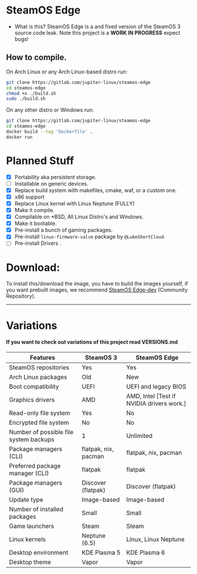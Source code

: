 # SteamOS Edge
- What is this?
SteamOS Edge is a and fixed version of the SteamOS 3 source code leak. Note this project is a **WORK IN PROGRESS** expect bugs!

## How to compile.
On Arch Linux or any Arch Linux-based distro run:
```bash
git clone https://gitlab.com/jupiter-linux/steamos-edge
cd steamos-edge
chmod +x ./build.sh
sudo ./build.sh
```
On any other distro or Windows run:
```bash
git clone https://gitlab.com/jupiter-linux/steamos-edge
cd steamos-edge
docker build --tag 'Dockerfile' .
docker run
```

# Planned Stuff
- [X] Portability aka persistent storage.
- [ ] Installable on generic devices.
- [X] Replace build system with makefiles, cmake, waf, or a custom one.
- [X] x86 support 
- [X] Replace Linux kernel with Linux Neptune (FULLY)
- [X] Make it compile.
- [X] Compilable on *BSD, All Linux Distro's and Windows.
- [X] Make it bootable.
- [x] Pre-install a bunch of gaming packages.
- [x] Pre-install `linux-firmware-valve` package by `@LukeShortCloud`.
- [ ] Pre-install Drivers .

# Download: 
To install this/download the image, you have to build the images yourself, if you want prebuilt images, we recommend [SteamOS Edge-dev](https://gitlab.com/VPeti11/steamos-edge-dev) (Community Repository).

---

# Variations
#### If you want to check out variations of this project read VERSIONS.md

| Features | SteamOS 3 | SteamOS Edge |
| --- | --- | --- |
| SteamOS repositories | Yes | Yes |
| Arch Linux packages | Old | New |
| Boot compatibility | UEFI | UEFI and legacy BIOS |
| Graphics drivers | AMD | AMD, Intel [Test if NVIDIA drivers work.] |
| Read-only file system | Yes | No |
| Encrypted file system | No | No |
| Number of possible file system backups | 1 | Unlimited |
| Package managers (CLI) | flatpak, nix, pacman | flatpak, nix, pacman  |
| Preferred package manager (CLI) | flatpak | flatpak |
| Package managers (GUI) | Discover (flatpak) | Discover (flatpak) |
| Update type | Image-based | Image-based |
| Number of installed packages | Small | Small |
| Game launchers | Steam | Steam |
| Linux kernels | Neptune (6.5) | Linux, Linux Neptune |
| Desktop environment | KDE Plasma 5 | KDE Plasma 6 |
| Desktop theme | Vapor | Vapor |
